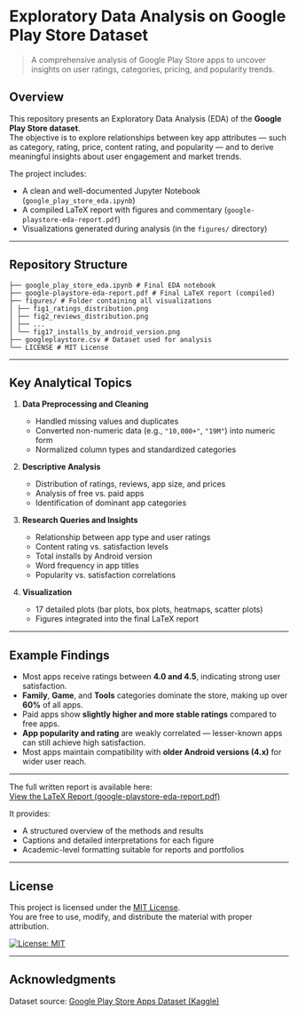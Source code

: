 # Exploratory Data Analysis on Google Play Store Dataset
> A comprehensive analysis of Google Play Store apps to uncover insights on user ratings, categories, pricing, and popularity trends.

## Overview

This repository presents an Exploratory Data Analysis (EDA) of the **Google Play Store dataset**.  
The objective is to explore relationships between key app attributes — such as category, rating, price, content rating, and popularity — and to derive meaningful insights about user engagement and market trends.

The project includes:
- A clean and well-documented Jupyter Notebook (`google_play_store_eda.ipynb`)
- A compiled LaTeX report with figures and commentary (`google-playstore-eda-report.pdf`)
- Visualizations generated during analysis (in the `figures/` directory)

---

## Repository Structure
```
├── google_play_store_eda.ipynb # Final EDA notebook
├── google-playstore-eda-report.pdf # Final LaTeX report (compiled)
├── figures/ # Folder containing all visualizations
│ ├── fig1_ratings_distribution.png
│ ├── fig2_reviews_distribution.png
│ ├── ...
│ └── fig17_installs_by_android_version.png
├── googleplaystore.csv # Dataset used for analysis
└── LICENSE # MIT License
```

---

## Key Analytical Topics

1. **Data Preprocessing and Cleaning**
   - Handled missing values and duplicates  
   - Converted non-numeric data (e.g., `"10,000+"`, `"19M"`) into numeric form  
   - Normalized column types and standardized categories

2. **Descriptive Analysis**
   - Distribution of ratings, reviews, app size, and prices  
   - Analysis of free vs. paid apps  
   - Identification of dominant app categories

3. **Research Queries and Insights**
   - Relationship between app type and user ratings  
   - Content rating vs. satisfaction levels  
   - Total installs by Android version  
   - Word frequency in app titles  
   - Popularity vs. satisfaction correlations  

4. **Visualization**
   - 17 detailed plots (bar plots, box plots, heatmaps, scatter plots)  
   - Figures integrated into the final LaTeX report  

---

## Example Findings

- Most apps receive ratings between **4.0 and 4.5**, indicating strong user satisfaction.  
- **Family**, **Game**, and **Tools** categories dominate the store, making up over **60%** of all apps.  
- Paid apps show **slightly higher and more stable ratings** compared to free apps.  
- **App popularity and rating** are weakly correlated — lesser-known apps can still achieve high satisfaction.  
- Most apps maintain compatibility with **older Android versions (4.x)** for wider user reach.

---

The full written report is available here:  
[View the LaTeX Report (google-playstore-eda-report.pdf)](google-playstore-eda-report.pdf)

It provides:
- A structured overview of the methods and results  
- Captions and detailed interpretations for each figure  
- Academic-level formatting suitable for reports and portfolios    

---

## License

This project is licensed under the [MIT License](LICENSE).  
You are free to use, modify, and distribute the material with proper attribution.

[![License: MIT](https://img.shields.io/badge/License-MIT-yellow.svg)](https://opensource.org/licenses/MIT)

---

## Acknowledgments

Dataset source: [Google Play Store Apps Dataset (Kaggle)](https://www.kaggle.com/datasets/lava18/google-play-store-apps)  
